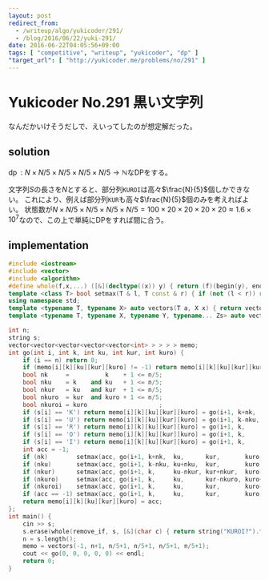 ```yaml
---
layout: post
redirect_from:
  - /writeup/algo/yukicoder/291/
  - /blog/2016/06/22/yuki-291/
date: 2016-06-22T04:05:56+09:00
tags: [ "competitive", "writeup", "yukicoder", "dp" ]
"target_url": [ "http://yukicoder.me/problems/no/291" ]
---
```


# Yukicoder No.291 黒い文字列

なんだかいけそうだしで、えいってしたのが想定解だった。

## solution

$\operatorname{dp} : N \times N/5 \times N/5 \times N/5 \times N/5 \to \mathbb{N}$なDPをする。

文字列$S$の長さを$N$とすると、部分列`KUROI`は高々$\frac{N}{5}$個しかできない。
これにより、例えば部分列`KUR`も高々$\frac{N}{5}$個のみを考えればよい。
状態数が$N \times N/5 \times N/5 \times N/5 \times N/5 = 100 \times 20 \times 20 \times 20 \times 20 \approx 1.6 \times 10^7$なので、この上で単純にDPをすれば間に合う。

## implementation

``` c++
#include <iostream>
#include <vector>
#include <algorithm>
#define whole(f,x,...) ([&](decltype((x)) y) { return (f)(begin(y), end(y), ## __VA_ARGS__); })(x)
template <class T> bool setmax(T & l, T const & r) { if (not (l < r)) return false; l = r; return true; }
using namespace std;
template <typename T, typename X> auto vectors(T a, X x) { return vector<T>(x, a); }
template <typename T, typename X, typename Y, typename... Zs> auto vectors(T a, X x, Y y, Zs... zs) { auto cont = vectors(a, y, zs...); return vector<decltype(cont)>(x, cont); }

int n;
string s;
vector<vector<vector<vector<vector<int> > > > > memo;
int go(int i, int k, int ku, int kur, int kuro) {
    if (i == n) return 0;
    if (memo[i][k][ku][kur][kuro] != -1) return memo[i][k][ku][kur][kuro];
    bool nk     =          k    + 1 <= n/5;
    bool nku    = k    and ku   + 1 <= n/5;
    bool nkur   = ku   and kur  + 1 <= n/5;
    bool nkuro  = kur  and kuro + 1 <= n/5;
    bool nkuroi = kuro                    ;
    if (s[i] == 'K') return memo[i][k][ku][kur][kuro] = go(i+1, k+nk,  ku,      kur,       kuro);
    if (s[i] == 'U') return memo[i][k][ku][kur][kuro] = go(i+1, k-nku, ku+nku,  kur,       kuro);
    if (s[i] == 'R') return memo[i][k][ku][kur][kuro] = go(i+1, k,     ku-nkur, kur+nkur,  kuro);
    if (s[i] == 'O') return memo[i][k][ku][kur][kuro] = go(i+1, k,     ku,      kur-nkuro, kuro+nkuro);
    if (s[i] == 'I') return memo[i][k][ku][kur][kuro] = go(i+1, k,     ku,      kur,       kuro-nkuroi) + nkuroi;
    int acc = -1;
    if (nk)        setmax(acc, go(i+1, k+nk,  ku,      kur,       kuro));
    if (nku)       setmax(acc, go(i+1, k-nku, ku+nku,  kur,       kuro));
    if (nkur)      setmax(acc, go(i+1, k,     ku-nkur, kur+nkur,  kuro));
    if (nkuro)     setmax(acc, go(i+1, k,     ku,      kur-nkuro, kuro+nkuro));
    if (nkuroi)    setmax(acc, go(i+1, k,     ku,      kur,       kuro-nkuroi) + nkuroi);
    if (acc == -1) setmax(acc, go(i+1, k,     ku,      kur,       kuro));
    return memo[i][k][ku][kur][kuro] = acc;
};
int main() {
    cin >> s;
    s.erase(whole(remove_if, s, [&](char c) { return string("KUROI?").find(c) == string::npos; }), s.end());
    n = s.length();
    memo = vectors(-1, n+1, n/5+1, n/5+1, n/5+1, n/5+1);
    cout << go(0, 0, 0, 0, 0) << endl;
    return 0;
}
```
